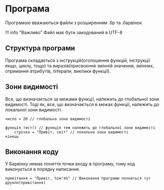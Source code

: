 # Програма

Програмою вважаються файли з розширенням .бр та .барвінок

!!! info "Важливо"
    Файл має бути закодований в UTF-8

## Структура програми

Програма складається з інструкцій(оголошення функцій, інструкції якщо, циклу, тощо) та виразів(присвоєння змінній значення, змінних, отримання атрибутів, літерали, виклики функції).

## Зони видимості

Все, що визначається за межами функції, належить до глобальної зони видимості. Тоді як, все, що визначається в межах функції, належить до локальної зони видимості.

``` periwinkle
число = 20 // глобальна зона видимості

функція тест() // функція теж належить до глобальної зони видимості
    стрічка = "Привіт, світ" // локальна зона видимості
кінець
```


## Виконання коду

У Барвінку немає поняття точки входу в програму, тому код виконується в порядку написання.

``` periwinkle
привітання = "Привіт, %ім'я%" // Виконання програми почнеться тут
друклн(привітання)
```
